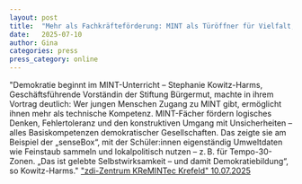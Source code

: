 ```yaml
---
layout: post
title:  "Mehr als Fachkräfteförderung: MINT als Türöffner für Vielfalt, Teilhabe und Demokratie"
date:   2025-07-10
author: Gina
categories: press
press_category: online
---
```

"Demokratie beginnt im MINT-Unterricht – Stephanie Kowitz-Harms, Geschäftsführende Vorständin der Stiftung Bürgermut, machte in ihrem Vortrag deutlich: Wer jungen Menschen Zugang zu MINT gibt, ermöglicht ihnen mehr als technische Kompetenz. MINT-Fächer fördern logisches Denken, Fehlertoleranz und den konstruktiven Umgang mit Unsicherheiten – alles Basiskompetenzen demokratischer Gesellschaften. Das zeigte sie am Beispiel der „senseBox“, mit der Schüler:innen eigenständig Umweltdaten wie Feinstaub sammeln und lokalpolitisch nutzen – z. B. für Tempo-30-Zonen. „Das ist gelebte Selbstwirksamkeit – und damit Demokratiebildung“, so Kowitz-Harms."
<a href="https://kremintec.de/mehr-als-fachkraeftefoerderung-mint-als-tueroeffner-fuer-vielfalt-teilhabe-und-demokratie/" target="_blank">"zdi-Zentrum KReMINTec Krefeld" 10.07.2025</a>

